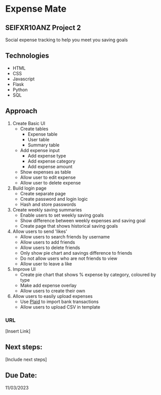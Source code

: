 # Expense Mate
## SEIFXR10ANZ Project 2 
Social expense tracking to help you meet you saving goals

## Technologies
- HTML
- CSS
- Javascript
- Flask
- Python
- SQL

## Approach
1. Create Basic UI
    - Create tables
        - Expense table
        - User table
        - Summary table
    - Add expense input
        - Add expense type
        - Add expense category
        - Add expense amount
    - Show expenses as table
    - Allow user to edit expense
    - Allow user to delete expense
2. Build login page
    - Create separate page
    - Create password and login logic
    - Hash and store passwords
3. Create weekly saving summaries
    - Enable users to set weekly saving goals
    - Show difference between weekly expenses and saving goal
    - Create page that shows historical saving goals
4. Allow users to send 'likes'
    - Allow users to search friends by username
    - Allow users to add friends
    - Allow users to delete friends
    - Only show pie chart and savings difference to friends
    - Do not allow users who are not friends to view
    - Allow user to leave a like
5. Improve UI
    - Create pie chart that shows % expense by category, coloured by type
    - Make add expense overlay
    - Allow users to create their own 
6. Allow users to easily upload expenses
    - Use [Plaid](https://dashboard.plaid.com/signup) to import bank transactions
    - Allow users to upload CSV in template

### URL
[Insert Link]

## Next steps:
[Include next steps]

## Due Date:
11/03/2023
